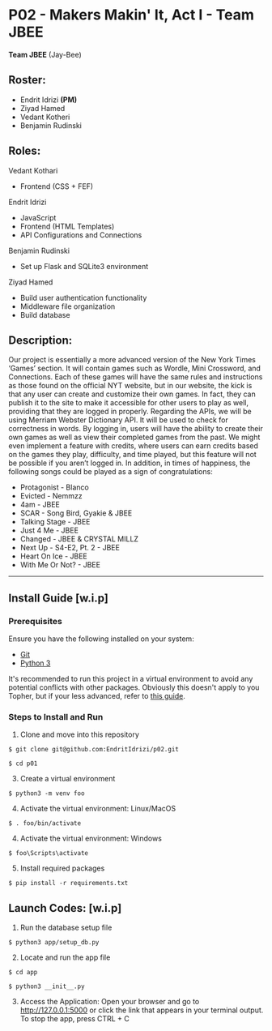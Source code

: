 # P02 - Makers Makin' It, Act I - Team JBEE

**Team JBEE** (Jay-Bee)

## Roster:
- Endrit Idrizi **(PM)**
- Ziyad Hamed
- Vedant Kotheri
- Benjamin Rudinski

## Roles: 
Vedant Kothari
- Frontend (CSS + FEF)

Endrit Idrizi
- JavaScript
- Frontend (HTML Templates)
- API Configurations and Connections

Benjamin Rudinski
- Set up Flask and SQLite3 environment

Ziyad Hamed
- Build user authentication functionality
- Middleware file organization
- Build database

## Description:
Our project is essentially a more advanced version of the New York Times ‘Games’ section. It will contain games such as Wordle, Mini Crossword, and Connections. Each of these games will have the same rules and instructions as those found on the official NYT website, but in our website, the kick is that any user can create and customize their own games. In fact, they can publish it to the site to make it accessible for other users to play as well, providing that they are logged in properly. Regarding the APIs, we will be using Merriam Webster Dictionary API. It will be used to check for correctness in words. By logging in, users will have the ability to create their own games as well as view their completed games from the past. We might even implement a feature with credits, where users can earn credits based on the games they play, difficulty, and time played, but this feature will not be possible if you aren’t logged in. In addition, in times of happiness, the following songs could be played as a sign of congratulations: 
- Protagonist - Blanco
- Evicted - Nemmzz
- 4am - JBEE
- SCAR - Song Bird, Gyakie & JBEE
- Talking Stage - JBEE
- Just 4 Me - JBEE
- Changed - JBEE & CRYSTAL MILLZ
- Next Up - S4-E2, Pt. 2 - JBEE
- Heart On Ice - JBEE
- With Me Or Not? - JBEE
  
---  

## Install Guide [w.i.p]

### Prerequisites
Ensure you have the following installed on your system:
- [Git](https://git-scm.com/book/en/v2/Getting-Started-Installing-Git)
- [Python 3](https://www.python.org/downloads/)

It's recommended to run this project in a virtual environment to avoid any potential conflicts with other packages. Obviously this doesn't apply to you Topher, but if your less advanced, refer to [this guide](https://novillo-cs.github.io/apcsa/tools/).

### Steps to Install and Run
1. Clone and move into this repository
```
$ git clone git@github.com:EndritIdrizi/p02.git
```
```
$ cd p01
```
3. Create a virtual environment
```
$ python3 -m venv foo
```

4. Activate the virtual environment: Linux/MacOS
```
$ . foo/bin/activate
```
4. Activate the virtual environment: Windows
```
$ foo\Scripts\activate
```
5. Install required packages
```
$ pip install -r requirements.txt
```
## Launch Codes: [w.i.p]
1. Run the database setup file
``` 
$ python3 app/setup_db.py
```
2. Locate and run the app file
``` 
$ cd app
```
``` 
$ python3 __init__.py
```
3. Access the Application: Open your browser and go to http://127.0.0.1:5000 or click the link that appears in your terminal output.
To stop the app, press CTRL + C
